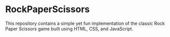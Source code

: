 # RockPaperScissors
This repository contains a simple yet fun implementation of the classic Rock Paper Scissors game built using HTML, CSS, and JavaScript.

